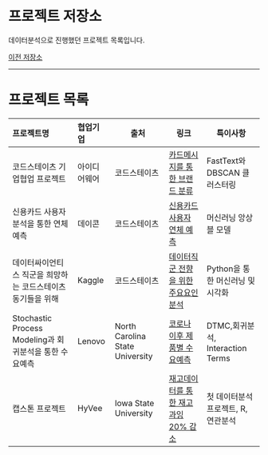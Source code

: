 # 프로젝트 저장소

데이터분석으로 진행했던 프로젝트 목록입니다.

[이전 저장소](https://github.com/xper100/Project_raw)

---

# 프로젝트 목록

|프로젝트명|협업기업|출처|링크|특이사항
|:---|:---|---|---|---|
|코드스테이츠 기업협업 프로젝트|아이디어웨어|코드스테이츠|[카드메시지를 통한 브랜드 분류](https://xper100.tistory.com/59)| FastText와 DBSCAN 클러스터링
|신용카드 사용자 분석을 통한 연체 예측|데이콘|코드스테이츠| [신용카드 사용자 연체 예측](https://github.com/xper100/Projects/tree/main/creditcard_overdue)|머신러닝 앙상블 모델
|데이터싸이언티스 직군을 희망하는 코드스테이츠 동기들을 위해|Kaggle|코드스테이츠|[데이터직군 전향을 위한 주요요인 분석](https://github.com/xper100/Projects/tree/main/HR_analytics)|Python을 통한 머신러닝 및 시각화
|Stochastic Process Modeling과 회귀분석을 통한 수요예측 |Lenovo| North Carolina State University |[코로나 이후 제품별 수요예측](https://xper100.tistory.com/14)|DTMC,회귀분석, Interaction Terms
|캡스톤 프로젝트| HyVee| Iowa State University | [재고데이터를 통한 재고과잉 20% 감소](https://xper100.tistory.com/3?category=922205)|첫 데이터분석 프로젝트, R, 연관분석|



